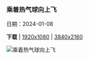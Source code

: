 ### 乘着热气球向上飞

日期：2024-01-08

**下载**  |  [1920x1080](https://cn.bing.com/th?id=OHR.BalloonDay_ZH-CN7571792218_1920x1080.jpg)  |  [3840x2160](https://cn.bing.com/th?id=OHR.BalloonDay_ZH-CN7571792218_UHD.jpg)

![乘着热气球向上飞](https://cn.bing.com/th?id=OHR.BalloonDay_ZH-CN7571792218_1920x1080.jpg "格兰德河上空的热气球，阿尔伯克基，新墨西哥州，美国 (© Jennifer MacCornack/Shutterstock)")

